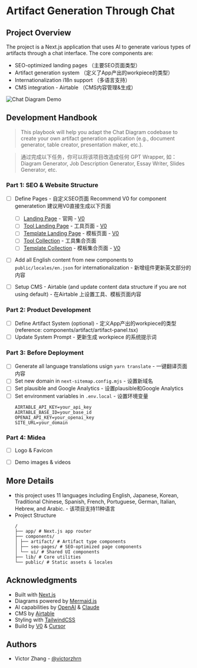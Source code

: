 # Artifact Generation Through Chat 

## Project Overview

The project is a Next.js application that uses AI to generate various types of artifacts through a chat interface. The core components are:
- SEO-optimized landing pages （主要SEO页面类型）
- Artifact generation system （定义了App产出的workpiece的类型）
- Internationalization i18n support （多语言支持）
- CMS integration - Airtable （CMS内容管理&生成）



![Chat Diagram Demo](public/chat-diagram-demo.png)




## Development Handbook
> This playbook will help you adapt the Chat Diagram codebase to create your own artifact generation application (e.g., document generator, table creator, presentation maker, etc.).

> 通过完成以下任务，你可以将该项目改造成任何 GPT Wrapper, 如：Diagram Generator, Job Description Generator, Essay Writer, Slides Generator, etc.

### Part 1: SEO & Website Structure

- [ ] Define Pages - 自定义SEO页面 
    Recommend V0 for component generatetion 建议用V0直接生成以下页面
    - [ ] [Landing Page](components/seo-pages/landing-page.tsx) - 官网 - [V0](https://v0.dev/chat/lTVGbKnR468?b=b_6ysZClex5Wx)
    - [ ] [Tool Landing Page](components/seo-pages/tool-landing-page.tsx) - 工具页面 - [V0](https://v0.dev/chat/mkKcL2GGJD3)
    - [ ] [Template Landing Page](components/seo-pages/template-landing-page.tsx) - 模板页面 - [V0](https://v0.dev/chat/umiI3lqkPgg?b=b_Pzawq99zA1b)
    - [ ] [Tool Collection](components/seo-pages/tool-collection.tsx) - 工具集合页面 
    - [ ] [Template Collection](components/seo-pages/template-collection.tsx) - 模板集合页面 - [V0](https://v0.dev/chat/sqKwPtG3GIR?b=b_4ygovrHkZv8)
- [ ] Add all English content from new components to `public/locales/en.json` for internationalization - 新增组件更新英文部分的内容
- [ ] Setup CMS - Airtable (and update content data structure if you are not using default) - 在Airtable 上设置工具、模板页面内容


### Part 2: Product Development
- [ ] Define Artifact System (optional) - 定义App产出的workpiece的类型 (reference: components/artifact/artifact-panel.tsx)
- [ ] Update System Prompt - 更新生成 workpiece 的系统提示词

### Part 3: Before Deployment
- [ ] Generate all language translations usign `yarn translate` - 一键翻译页面内容
- [ ] Set new domain in `next-sitemap.config.mjs` - 设置新域名
- [ ] Set plausible and Google Analytics - 设置plausible和Google Analytics
- [ ] Set environment variables in `.env.local` - 设置环境变量
    ```env
    AIRTABLE_API_KEY=your_api_key
    AIRTABLE_BASE_ID=your_base_id
    OPENAI_API_KEY=your_openai_key
    SITE_URL=your_domain
    ```

### Part 4: Midea
- [ ] Logo & Favicon
- [ ] Demo images & videos


## More Details
- this project uses 11 languages including English, Japanese, Korean, Traditional Chinese, Spanish, French, Portuguese, German, Italian, Hebrew, and Arabic. - 该项目支持11种语言
- Project Structure
    ```
    /
    ├── app/ # Next.js app router
    ├── components/
    │ ├── artifact/ # Artifact type components
    │ ├── seo-pages/ # SEO-optimized page components
    │ └── ui/ # Shared UI components
    ├── lib/ # Core utilities
    └── public/ # Static assets & locales
    ```




## Acknowledgments

- Built with [Next.js](https://nextjs.org/)
- Diagrams powered by [Mermaid.js](https://mermaid.js.org/)
- AI capabilities by [OpenAI](https://openai.com/) & [Claude](https://www.anthropic.com/)
- CMS by [Airtable](https://airtable.com/)
- Styling with [TailwindCSS](https://tailwindcss.com/)
- Build by [V0](https://v0.dev/) & [Cursor](https://www.cursor.com/)

## Authors

- Victor Zhang - [@victorzhrn](https://github.com/victorzhrn)


